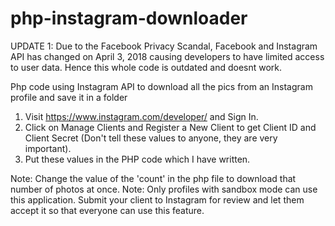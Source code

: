 # php-instagram-downloader

UPDATE 1: Due to the Facebook Privacy Scandal, Facebook and Instagram API has changed on April 3, 2018 causing developers to have limited access to user data. Hence this whole code is outdated and doesnt work.

Php code using Instagram API to download all the pics from an Instagram profile and save it in a folder

1. Visit https://www.instagram.com/developer/ and Sign In.
2. Click on Manage Clients and Register a New Client to get Client ID and Client Secret (Don't tell these values to anyone, they are very important).
3. Put these values in the PHP code which I have written.

Note: Change the value of the 'count' in the php file to download that number of photos at once.
Note: Only profiles with sandbox mode can use this application. Submit your client to Instagram for review and let them accept it so that everyone can use this feature.
